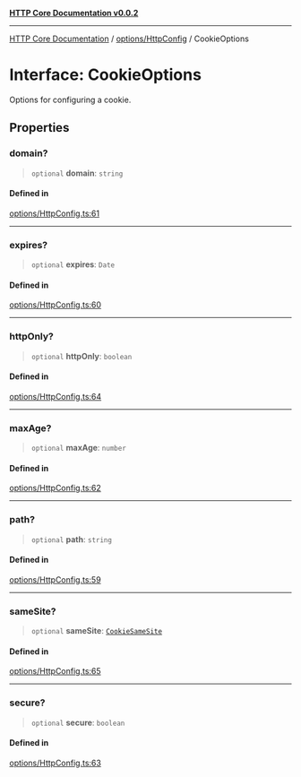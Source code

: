 [**HTTP Core Documentation v0.0.2**](../../../README.md)

***

[HTTP Core Documentation](../../../modules.md) / [options/HttpConfig](../README.md) / CookieOptions

# Interface: CookieOptions

Options for configuring a cookie.

## Properties

### domain?

> `optional` **domain**: `string`

#### Defined in

[options/HttpConfig.ts:61](https://github.com/stonemjs/http-core/blob/ed7c2187bd85b6877da7cd9f8c94448716446e07/src/options/HttpConfig.ts#L61)

***

### expires?

> `optional` **expires**: `Date`

#### Defined in

[options/HttpConfig.ts:60](https://github.com/stonemjs/http-core/blob/ed7c2187bd85b6877da7cd9f8c94448716446e07/src/options/HttpConfig.ts#L60)

***

### httpOnly?

> `optional` **httpOnly**: `boolean`

#### Defined in

[options/HttpConfig.ts:64](https://github.com/stonemjs/http-core/blob/ed7c2187bd85b6877da7cd9f8c94448716446e07/src/options/HttpConfig.ts#L64)

***

### maxAge?

> `optional` **maxAge**: `number`

#### Defined in

[options/HttpConfig.ts:62](https://github.com/stonemjs/http-core/blob/ed7c2187bd85b6877da7cd9f8c94448716446e07/src/options/HttpConfig.ts#L62)

***

### path?

> `optional` **path**: `string`

#### Defined in

[options/HttpConfig.ts:59](https://github.com/stonemjs/http-core/blob/ed7c2187bd85b6877da7cd9f8c94448716446e07/src/options/HttpConfig.ts#L59)

***

### sameSite?

> `optional` **sameSite**: [`CookieSameSite`](../../../declarations/enumerations/CookieSameSite.md)

#### Defined in

[options/HttpConfig.ts:65](https://github.com/stonemjs/http-core/blob/ed7c2187bd85b6877da7cd9f8c94448716446e07/src/options/HttpConfig.ts#L65)

***

### secure?

> `optional` **secure**: `boolean`

#### Defined in

[options/HttpConfig.ts:63](https://github.com/stonemjs/http-core/blob/ed7c2187bd85b6877da7cd9f8c94448716446e07/src/options/HttpConfig.ts#L63)
